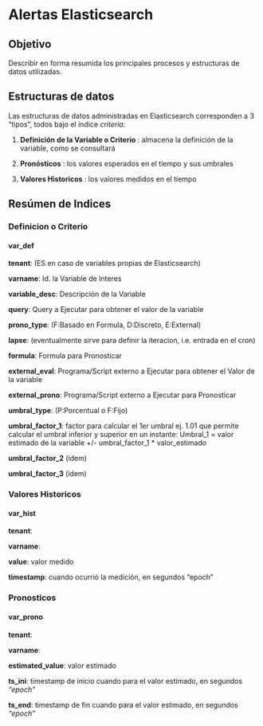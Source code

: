 # Alertas Elasticsearch

## Objetivo
Describir en forma resumida los principales procesos y estructuras de datos utilizadas.

## Estructuras de datos
Las estructuras de datos administradas en Elasticsearch corresponden a 3 “tipos”, todos bajo el índice _criteria_:

1. **Definición de la Variable o Criterio** : almacena la definición de la variable, como se consultará

2. **Pronósticos** : los valores esperados en el tiempo y sus umbrales

3. **Valores Historicos** : los valores medidos en el tiempo

## Resúmen de Indices

### Definicion o Criterio

#### var_def

   __tenant__: (ES en caso de variables propias de Elasticsearch) 
   
   __varname__: Id. la Variable de Interes
   
   __variable_desc__: Descripción de la Variable
   
   __query__: Query a Ejecutar para obtener el valor de la variable
   
   __prono_type__: (F:Basado en Formula, D:Discreto, E:External)
   
   __lapse__: (eventualmente sirve para definir la iteracion, i.e. entrada en el cron) 
   
   __formula__: Formula para Pronosticar
   
   __external_eval__: Programa/Script externo a Ejecutar para obtener el Valor de la variable

   __external_prono__: Programa/Script externo a Ejecutar para Pronosticar 

   __umbral_type__: (P:Porcentual o F:Fijo)
   
   __umbral_factor_1__:  factor para calcular el 1er umbral ej. 1.01 que permite calcular el umbral inferior y superior en un instante: Umbral_1 = valor estimado de la variable +/- umbral_factor_1 * valor_estimado 
   
   __umbral_factor_2__ (idem)

   __umbral_factor_3__ (idem)



### Valores Historicos
#### var_hist

   __tenant__: 
   
   __varname__: 
   
   __value__: valor medido
   
   __timestamp__: cuando ocurrió la medición, en segundos “epoch”
   


### Pronosticos

#### var_prono
  __tenant__: 
   
   __varname__: 
   
   __estimated_value__: valor estimado
   
   __ts_ini__: timestamp de inicio cuando para el valor estimado, en segundos *“epoch”*

   __ts_end__: timestamp de fin cuando para el valor estimado, en segundos *“epoch”*







